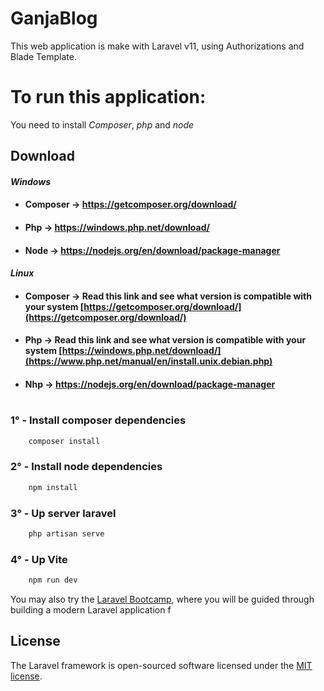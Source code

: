 # GanjaBlog

This web application is make with Laravel v11, using Authorizations and Blade Template.

# To run this application:
You need to install <i>Composer</i>, <i>php</i> and <i>node</i>

## Download
#### <i>Windows</i>
- #### Composer -> https://getcomposer.org/download/
- #### Php -> https://windows.php.net/download/
- #### Node -> https://nodejs.org/en/download/package-manager
#### <i>Linux</i>
- #### Composer -> Read this link and see what version is compatible with your system [https://getcomposer.org/download/](https://getcomposer.org/download/)
- #### Php -> Read this link and see what version is compatible with your system [https://windows.php.net/download/](https://www.php.net/manual/en/install.unix.debian.php)
- #### Nhp -> https://nodejs.org/en/download/package-manager
#
### 1° - Install composer dependencies
```bash
    composer install
```

### 2° - Install node dependencies
```bash
    npm install
```

### 3° - Up server laravel
```bash
    php artisan serve
```

### 4° - Up Vite
```bash
    npm run dev
```



You may also try the [Laravel Bootcamp](https://bootcamp.laravel.com), where you will be guided through building a modern Laravel application f
## License

The Laravel framework is open-sourced software licensed under the [MIT license](https://opensource.org/licenses/MIT).
